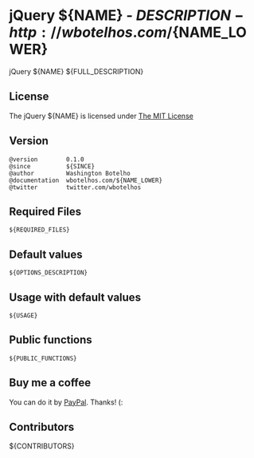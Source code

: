 # jQuery ${NAME} - ${DESCRIPTION} - http://wbotelhos.com/${NAME_LOWER}

jQuery ${NAME} ${FULL_DESCRIPTION}

## License

The jQuery ${NAME} is licensed under [The MIT License](http://www.opensource.org/licenses/mit-license.php)

## Version

	@version        0.1.0
	@since          ${SINCE}
	@author         Washington Botelho
	@documentation  wbotelhos.com/${NAME_LOWER}
	@twitter        twitter.com/wbotelhos

## Required Files

	${REQUIRED_FILES}

## Default values

	${OPTIONS_DESCRIPTION}

## Usage with default values

	${USAGE}

## Public functions

	${PUBLIC_FUNCTIONS}

## Buy me a coffee

You can do it by [PayPal](https://www.paypal.com/cgi-bin/webscr?cmd=_donations&business=X8HEP2878NDEG&item_name=jQuery%20${NAME}). Thanks! (:

## Contributors

${CONTRIBUTORS}